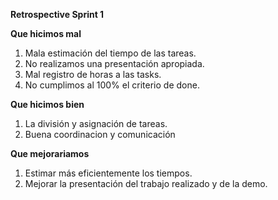 ﻿**Retrospective Sprint 1**

**Que hicimos mal**

1. Mala estimación del tiempo de las tareas.
2. No realizamos una presentación apropiada.
3. Mal registro de horas a las tasks.
4. No cumplimos al 100% el criterio de done.

**Que hicimos bien**

1. La división y asignación de tareas.
2. Buena coordinacion y comunicación

**Que mejorariamos**

1. Estimar más eficientemente los tiempos.
2. Mejorar la presentación del trabajo realizado y de la demo.



